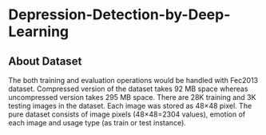 # Depression-Detection-by-Deep-Learning

## About Dataset
The both training and evaluation operations would be handled with Fec2013 dataset. Compressed version of the dataset takes 92 MB space whereas uncompressed version takes 295 MB space. There are 28K training and 3K testing images in the dataset. Each image was stored as 48×48 pixel. The pure dataset consists of image pixels (48×48=2304 values), emotion of each image and usage type (as train or test instance).
